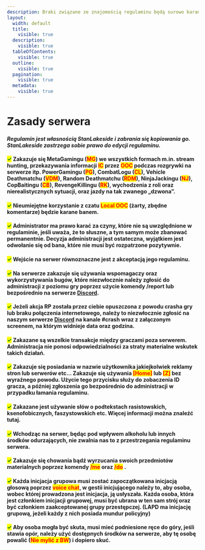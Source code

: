 ```yaml
---
description: Braki związane ze znajomością regulaminu będą surowo karane.
layout:
  width: default
  title:
    visible: true
  description:
    visible: true
  tableOfContents:
    visible: true
  outline:
    visible: true
  pagination:
    visible: true
  metadata:
    visible: true
---
```


# Zasady serwera

#### _Regulamin jest własnością StanLakeside i zabrania się kopiowania go. StanLakeside zastrzega sobie prawo do edycji regulaminu._&#x20;

#### <mark style="color:green;">**✓**</mark> Zakazuje się MetaGamingu (<mark style="color:red;">MG</mark>) we wszystkich formach m.in. stream hunting, przekazywania informacji <mark style="color:red;">IC</mark> przez <mark style="color:red;">OOC</mark> podczas rozgrywki na serwerze itp. PowerGamingu (<mark style="color:red;">PG</mark>), CombatLogu (<mark style="color:red;">CL</mark>), Vehicle Deathmatchu (<mark style="color:red;">VDM</mark>), Random Deathmatchu (<mark style="color:red;">RDM</mark>), NinjaJackingu (<mark style="color:red;">NJ</mark>), CopBaitingu (<mark style="color:red;">CB</mark>), RevengeKillingu (<mark style="color:red;">RK</mark>), wychodzenia z roli oraz nierealistycznych sytuacji, oraz jazdy na tak zwanego „dzwona”.&#x20;

#### <mark style="color:green;">**✓**</mark> Nieumiejętne korzystanie z czatu <mark style="color:red;">Local OOC</mark> (żarty, zbędne komentarze) będzie karane banem.&#x20;

#### <mark style="color:green;">**✓**</mark> Administrator ma prawo karać za czyny, które nie są uwzględnione w regulaminie, jeśli uważa, że to słuszne, a tym samym może zbanować permanentnie. Decyzja administracji jest ostateczna, wyjątkiem jest odwołanie się od bana, które nie musi być rozpatrzone pozytywnie.&#x20;

#### <mark style="color:green;">**✓**</mark> Wejście na serwer równoznaczne jest z akceptacją jego regulaminu.&#x20;

#### <mark style="color:green;">**✓**</mark> Na serwerze zakazuje się używania wspomagaczy oraz wykorzystywania bugów, które niezwłocznie należy zgłosić do administracji z poziomu gry poprzez użycie komendy /report lub bezpośrednio na serwerze [Discord](https://discord.gg/6hC4BUkW).&#x20;

#### <mark style="color:green;">**✓**</mark> Jeżeli akcja RP została przez ciebie opuszczona z powodu crasha gry lub braku połączenia internetowego, należy to niezwłocznie zgłosić na naszym serwerze [Discord](https://discord.gg/6hC4BUkW) na kanale #crash wraz z załączonym screenem, na którym widnieje data oraz godzina.&#x20;

#### <mark style="color:green;">**✓**</mark> Zakazane są wszelkie transakcje między graczami poza serwerem. Administracja nie ponosi odpowiedzialności za straty materialne wskutek takich działań.&#x20;

#### <mark style="color:green;">**✓**</mark> Zakazuje się posiadania w nazwie użytkownika jakiejkolwiek reklamy stron lub serwerów etc… Zakazuje się używania <mark style="color:red;">\[Home]</mark> lub <mark style="color:red;">\[Z]</mark> bez wyraźnego powodu. Użycie tego przycisku służy do zobaczenia ID gracza, a później zgłoszenia go bezpośrednio do administracji w przypadku łamania regulaminu.&#x20;

#### <mark style="color:green;">**✓**</mark> Zakazane jest używanie słów o podtekstach rasistowskich, ksenofobicznych, faszystowskich etc. Więcej informacji można znaleźć tutaj.&#x20;

#### <mark style="color:green;">**✓**</mark> Wchodząc na serwer, będąc pod wpływem alkoholu lub innych środków odurzających, nie zwalnia nas to z przestrzegania regulaminu serwera.&#x20;

#### <mark style="color:green;">**✓**</mark> Zakazuje się chowania bądź wyrzucania swoich przedmiotów materialnych poprzez komendy <mark style="color:red;">/me</mark> oraz <mark style="color:red;">/do</mark> .&#x20;

#### <mark style="color:green;">**✓**</mark> Każda inicjacja grupowa musi zostać zapoczątkowana inicjacją głosową poprzez <mark style="color:red;">voice chat</mark>, w gestii inicjującego należy to, aby osoba, wobec której prowadzona jest inicjacja, ją usłyszała. Każda osoba, która jest członkiem inicjacji grupowej, musi być ubrana w ten sam strój oraz być członkiem zaakceptowanej grupy przestępczej. (LAPD ma inicjację grupową, jeżeli każdy z nich posiada mundur policyjny)&#x20;

#### <mark style="color:green;">**✓**</mark> Aby osoba mogła być skuta, musi mieć podniesione ręce do góry, jeśli stawia opór, należy użyć dostępnych środków na serwerze, aby tę osobę powalić (<mark style="color:red;">Nie mylić z BW</mark>) i dopiero skuć.
